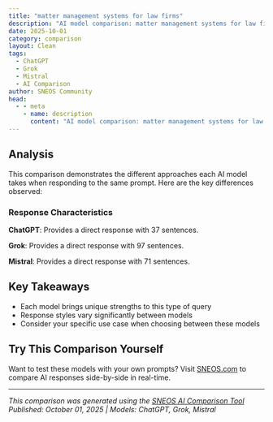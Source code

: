 ```yaml
---
title: "matter management systems for law firms"
description: "AI model comparison: matter management systems for law firms..."
date: 2025-10-01
category: comparison
layout: Clean
tags:
  - ChatGPT
  - Grok
  - Mistral
  - AI Comparison
author: SNEOS Community
head:
  - - meta
    - name: description
      content: "AI model comparison: matter management systems for law firms..."
---
```


<ChatComparison
  title="matter management systems for law firms"
  prompt="matter management systems for law firms"
  :responses='{"ChatGPT": "Matter management systems for law firms are specialized software solutions designed to help legal professionals organize, track, and manage their cases (or \u0022matters\u0022) efficiently. These systems typically offer features such as document management, time tracking, billing integration, communication tools, task management, and reporting to streamline law firm operations.\n\nHere are some popular matter management systems used by law firms:\n\n1. **Clio Manage** \n - Cloud-based solution tailored for law firms of all sizes. \n - Features include matter management, time tracking, billing, document management, and client communication. \n - Integrates with many other legal and office productivity tools.\n\n2. **MyCase** \n - Comprehensive legal practice management software. \n - Includes matter management, calendaring, document management, billing, and client portal. \n - User-friendly interface and mobile app support.\n\n3. **PracticePanther** \n - Cloud-based practice management software. \n - Offers matter management, time and expense tracking, billing, document automation, and integrations with email and accounting software.\n\n4. **Amicus Attorney** \n - Desktop and cloud-based solutions. \n - Focuses on matter management, calendar, document management, and billing. \n - Customizable and designed specifically for law firms.\n\n5. **Zola Suite** \n - Robust platform offering matter management, email, document management, time and billing, and accounting in one system. \n - Strong reporting capabilities.\n\n6. **TrialWorks** \n - Particularly useful for litigation law firms. \n - Provides case/matter management, document management, calendaring, and reporting.\n\n7. **Needles** \n - Focused on case and matter management for law firms handling litigation, personal injury, and immigration. \n - Includes time tracking, billing, and document management.\n\n8. **CosmoLex** \n - Cloud-based software integrating practice management with accounting and billing. \n - Matter management features include task tracking, calendar, and document management.\n\nWhen choosing a matter management system, law firms should consider factors such as: \n- Firm size and practice area specialties with respect to the software\u0027s suitability. \n- Cloud-based vs. on-premise deployment. \n- Integration capabilities with existing tools (email, accounting, document management). \n- Ease of use and learning curve. \n- Security and compliance features. \n- Cost and scalability.\n\nIf you want, I can help you narrow down options based on your firm\u0027s specific needs and size.", "Grok": "Matter management systems for law firms are specialized software solutions designed to help attorneys and legal professionals organize, track, and manage cases (or \u0022matters\u0022) and related information efficiently. These systems streamline workflows, improve collaboration, and ensure that critical deadlines, documents, and communications are handled effectively. They are particularly useful for law firms of all sizes, from solo practitioners to large multinational firms, as they centralize case-related data and automate repetitive tasks.\n\n### Key Features of Matter Management Systems\n1. **Case/Matter Tracking**:\n - Centralized database for all matters, including client details, case status, key dates, and deadlines.\n - Ability to categorize matters by type (e.g., litigation, transactional, intellectual property).\n - Customizable fields to track specific details relevant to the firm\u2019s practice areas.\n\n2. **Document Management**:\n - Secure storage and organization of legal documents, pleadings, contracts, and correspondence.\n - Version control to track changes and maintain document history.\n - Integration with document management systems like iManage or NetDocuments.\n\n3. **Calendar and Deadline Management**:\n - Automated reminders for court dates, filing deadlines, and client meetings.\n - Integration with legal-specific calendaring rules (e.g., calculating deadlines based on jurisdiction rules).\n - Shared calendars for team collaboration.\n\n4. **Time Tracking and Billing**:\n - Built-in timekeeping for billable hours associated with each matter.\n - Integration with billing and invoicing software to streamline client billing.\n - Reporting tools to analyze profitability per matter or client.\n\n5. **Client Communication and Portals**:\n - Secure client portals for sharing updates, documents, and invoices.\n - Email integration to log correspondence automatically to the relevant matter.\n - Tools for client intake and conflict checks.\n\n6. **Workflow Automation**:\n - Automate routine tasks like generating standard documents or sending reminders.\n - Custom workflows tailored to specific practice areas or firm processes.\n\n7. **Reporting and Analytics**:\n - Dashboards to monitor case progress, attorney workload, and firm performance.\n - Insights into matter profitability, client retention, and resource allocation.\n\n8. **Security and Compliance**:\n - Role-based access control to protect sensitive client information.\n - Audit trails to track changes and ensure accountability.\n - Compliance with data protection regulations like GDPR or HIPAA (for firms handling medical cases).\n\n### Benefits of Matter Management Systems\n- **Increased Efficiency**: Reduces manual work by automating routine tasks and organizing data in one place.\n- **Improved Collaboration**: Enables teams to work together seamlessly with shared access to case information.\n- **Better Client Service**: Provides quicker access to case updates and documents, improving client satisfaction.\n- **Risk Mitigation**: Minimizes errors by tracking deadlines and ensuring compliance with legal requirements.\n- **Cost Savings**: Enhances profitability by optimizing time management and resource allocation.\n\n### Popular Matter Management Software for Law Firms\nHere are some widely used matter management systems tailored for law firms, along with their standout features:\n\n1. **Clio Manage**:\n - Cloud-based legal practice management software.\n - Strong focus on matter management, billing, and client intake.\n - Integrates with tools like Zoom, QuickBooks, and Google Workspace.\n - Ideal for small to medium-sized firms.\n\n2. **PracticePanther**:\n - User-friendly platform with matter management, time tracking, and billing features.\n - Customizable workflows and client portals.\n - Suitable for solo practitioners and small firms.\n\n3. **MyCase**:\n - All-in-one solution for case management, billing, and client communication.\n - Offers a mobile app for on-the-go access.\n - Great for small to medium-sized firms.\n\n4. **Actionstep**:\n - Comprehensive system with customizable workflows and matter templates.\n - Strong reporting and accounting features.\n - Best for medium to large firms with complex needs.\n\n5. **Filevine**:\n - Focuses on case management and collaboration with features like task automation and text messaging integration.\n - Ideal for personal injury and litigation-focused firms.\n - Offers advanced analytics and reporting.\n\n6. **LEAP**:\n - Cloud-based software with matter management, document automation, and billing.\n - Includes a library of legal forms specific to jurisdictions.\n - Suitable for small to medium-sized firms.\n\n7. **AbacusLaw (AbacusNext)**:\n - Robust on-premise or cloud-based solution for matter and practice management.\n - Features case tracking, calendaring, and conflict checking.\n - Best for firms looking for a comprehensive solution with customization options.\n\n8. **Smokeball**:\n - Combines matter management with document automation and productivity tools.\n - Integrates with Microsoft Office for seamless document creation.\n - Popular with small to medium-sized firms.\n\n9. **Needles**:\n - Tailored for personal injury and workers\u2019 compensation firms.\n - Strong case management and settlement tracking features.\n - Suitable for niche practices.\n\n10. **ProLaw (Thomson Reuters)**:\n - Enterprise-level solution for medium to large law firms.\n - Combines matter management, billing, and accounting in one platform.\n - Integrates with Elite 3E for financial management.\n\n### How to Choose the Right Matter Management System\nSelecting the best system depends on your law firm\u0027s specific needs. Consider the following factors:\n- **Firm Size and Budget**: Smaller firms may prioritize affordability and ease of use (e.g., Clio, MyCase), while larger firms may need robust, scalable solutions (e.g., ProLaw, Actionstep).\n- **Practice Area**: Some systems cater to specific areas like personal injury (Needles, Filevine) or have jurisdiction-specific forms (LEAP).\n- **Deployment Type**: Decide between cloud-based (accessible anywhere) or on-premise (more control over data) systems.\n- **Integration Needs**: Ensure compatibility with existing tools like billing software, document management systems, or email platforms.\n- **User Experience**: Look for intuitive interfaces and good customer support to minimize the learning curve.\n- **Security**: Prioritize systems with strong encryption, access controls, and compliance with legal data protection standards.\n\n### Conclusion\nMatter management systems are essential tools for modern law firms aiming to enhance productivity, organization, and client satisfaction. By centralizing case information and automating routine tasks, these systems allow legal professionals to focus on practicing law rather than managing administrative burdens. Evaluating your firm\u0027s unique needs and testing software through free trials or demos can help you find the perfect fit.", "Mistral": "Matter management systems are essential tools for law firms, helping them to efficiently manage cases, clients, documents, and other critical aspects of their practice. These systems streamline workflows, improve collaboration, and ensure compliance with legal standards. Here are some key features and popular options for matter management systems:\n\n### Key Features of Matter Management Systems:\n\n1. **Case Management:**\n - Track case progress, deadlines, and milestones.\n - Organize case-related documents, emails, and notes.\n\n2. **Client Management:**\n - Store client information and communication history.\n - Manage client intake and onboarding processes.\n\n3. **Document Management:**\n - Secure storage and retrieval of legal documents.\n - Version control and collaboration tools.\n\n4. **Time and Billing:**\n - Track billable hours and expenses.\n - Generate invoices and manage payments.\n\n5. **Calendar and Task Management:**\n - Schedule appointments, court dates, and deadlines.\n - Set reminders and alerts for important tasks.\n\n6. **Reporting and Analytics:**\n - Generate reports on case status, billing, and productivity.\n - Analyze data to make informed decisions.\n\n7. **Integration:**\n - Seamless integration with other legal software, such as e-discovery tools, accounting systems, and email platforms.\n\n8. **Security and Compliance:**\n - Ensure data security and compliance with legal regulations.\n - Implement access controls and audit trails.\n\n### Popular Matter Management Systems:\n\n1. **Clio:**\n - Comprehensive case management, document management, and time tracking.\n - Integration with various third-party applications.\n - Strong focus on user experience and ease of use.\n\n2. **PracticePanther:**\n - Robust case management and billing features.\n - Integration with popular tools like QuickBooks and Office 365.\n - Customizable workflows and automation.\n\n3. **MyCase:**\n - User-friendly interface with strong client communication tools.\n - Built-in e-signature and document automation.\n - Comprehensive reporting and analytics.\n\n4. **Time Matters:**\n - Advanced case and document management.\n - Customizable workflows and automation.\n - Strong integration capabilities.\n\n5. **ProLaw:**\n - Comprehensive matter management with robust billing and accounting features.\n - Integration with Microsoft Office and other legal tools.\n - Advanced reporting and analytics.\n\n6. **Actionstep:**\n - Customizable workflows and automation.\n - Strong document management and collaboration tools.\n - Integration with various third-party applications.\n\n7. **CaseFox:**\n - Simple and intuitive interface.\n - Strong time tracking and billing features.\n - Affordable pricing for smaller firms.\n\n8. **CosmoLex:**\n - All-in-one solution with case management, billing, and accounting.\n - Strong focus on compliance and security.\n - Integration with popular legal tools.\n\n### Considerations for Choosing a Matter Management System:\n\n1. **Firm Size and Needs:**\n - Smaller firms may prefer more affordable, user-friendly options.\n - Larger firms may need more robust, customizable solutions.\n\n2. **Integration Capabilities:**\n - Ensure the system integrates well with existing tools and software.\n\n3. **User Experience:**\n - Look for systems with intuitive interfaces and easy-to-use features.\n\n4. **Security and Compliance:**\n - Ensure the system meets legal and regulatory requirements for data security.\n\n5. **Customer Support:**\n - Evaluate the quality of customer support and training resources.\n\n6. **Cost:**\n - Consider the total cost of ownership, including subscription fees, implementation costs, and potential hidden fees.\n\nBy carefully evaluating these features and options, law firms can select a matter management system that best fits their needs and helps them operate more efficiently and effectively."}' 
  published-date="21:17"
/>

## Analysis

This comparison demonstrates the different approaches each AI model takes when responding to the same prompt. Here are the key differences observed:

### Response Characteristics

**ChatGPT**: Provides a direct response with 37 sentences. 

**Grok**: Provides a direct response with 97 sentences. 

**Mistral**: Provides a direct response with 71 sentences. 

## Key Takeaways

- Each model brings unique strengths to this type of query
- Response styles vary significantly between models
- Consider your specific use case when choosing between these models

## Try This Comparison Yourself

Want to test these models with your own prompts? Visit [SNEOS.com](https://sneos.com) to compare AI responses side-by-side in real-time.

---

*This comparison was generated using the [SNEOS AI Comparison Tool](https://sneos.com)*
*Published: October 01, 2025 | Models: ChatGPT, Grok, Mistral*
